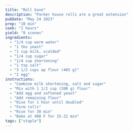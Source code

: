 ```yaml
---
title: "Roll base"
description: "Parker house rolls are a great extension"
pubDate: "May 24 2023"
prep: "10 min"
cook: "2 hours"
yield: "8 scones"
ingredients:
  - "1/4 cup warm water"
  - "1 tbs yeast"
  - "1 cup milk, scalded"
  - "1/4 cup sugar"
  - "1/4 cup shortening"
  - "1 tsp salt"
  - "3 1/2 cups ap flour (465 g)"
  - "1 egg"
instructions:
  - "Combine milk shortening, salt and sugar"
  - "Mix with 1 1/2 cup (200 g) flour"
  - "Add egg and softened yeast"
  - "Add remaining flour"
  - "Rise for 1 hour until doubled"
  - "Form rolls"
  - "Rise for 30 min"
  - "Bake at 400 F for 15-22 min"
tags: ["staple"]
---
```

